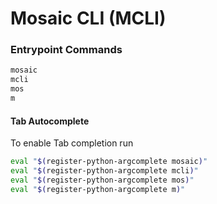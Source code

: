 #  Mosaic CLI (MCLI)

### Entrypoint Commands

```bash
mosaic
mcli
mos
m
```


#### Tab Autocomplete

To enable Tab completion run
``` bash
eval "$(register-python-argcomplete mosaic)"
eval "$(register-python-argcomplete mcli)"
eval "$(register-python-argcomplete mos)"
eval "$(register-python-argcomplete m)"
```
